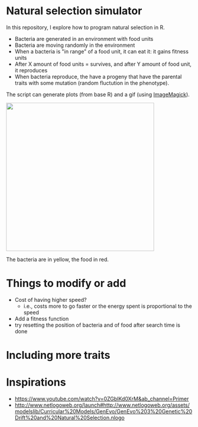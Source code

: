 # Natural selection simulator

In this repository, I explore how to program natural selection in R. 

- Bacteria are generated in an environment with food units
- Bacteria are moving randomly in the environment 
- When a bacteria is "in range" of a food unit, it can eat it: it gains fitness units 
- After X amount of food units = survives, and after Y amount of food unit, it reproduces 
- When bacteria reproduce, the have a progeny that have the parental traits with some mutation (random fluctution in the phenotype). 


The script can generate plots (from base R) and a gif (using [ImageMagick](https://imagemagick.org/index.php)). 


<!-- ![Example of a simulation run by the program](gif/ns.film.gif)-->
<img src="gif/ns.film.gif" width="400" height="400" />

The bacteria are in yellow, the food in red. 


# Things to modify or add 

- Cost of having higher speed? 
  - i.e., costs more to go faster or the energy spent is proportional to the speed
- Add a fitness function
- try resetting the position of bacteria and of food after search time is done 


# Including more traits 

# Inspirations 
- https://www.youtube.com/watch?v=0ZGbIKd0XrM&ab_channel=Primer 
- http://www.netlogoweb.org/launch#http://www.netlogoweb.org/assets/modelslib/Curricular%20Models/GenEvo/GenEvo%203%20Genetic%20Drift%20and%20Natural%20Selection.nlogo
